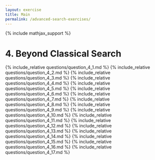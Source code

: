 ```yaml
---
layout: exercise
title: Main
permalink: /advanced-search-exercises/
---
```


{% include mathjax_support %}

# 4. Beyond Classical Search

{% include_relative questions/question_4_1.md %}
{% include_relative questions/question_4_2.md %}
{% include_relative questions/question_4_3.md %}
{% include_relative questions/question_4_4.md %}
{% include_relative questions/question_4_5.md %}
{% include_relative questions/question_4_6.md %}
{% include_relative questions/question_4_7.md %}
{% include_relative questions/question_4_8.md %}
{% include_relative questions/question_4_9.md %}
{% include_relative questions/question_4_10.md %}
{% include_relative questions/question_4_11.md %}
{% include_relative questions/question_4_12.md %}
{% include_relative questions/question_4_13.md %}
{% include_relative questions/question_4_14.md %}
{% include_relative questions/question_4_15.md %}
{% include_relative questions/question_4_16.md %}
{% include_relative questions/question_4_17.md %}

